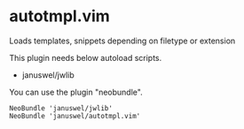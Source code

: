 autotmpl.vim
============

Loads templates, snippets depending on filetype or extension

This plugin needs below autoload scripts.

- januswel/jwlib

You can use the plugin "neobundle".

    NeoBundle 'januswel/jwlib'
    NeoBundle 'januswel/autotmpl.vim'
